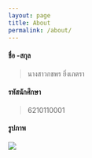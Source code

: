 ```yaml
---
layout: page
title: About
permalink: /about/
---
```


#### ชื่อ -สกุล
>นางสาวกชพร ยิ่งเภตรา 

#### รหัสนักศึกษา 
>6210110001

#### รูปภาพ
![](https://lh3.googleusercontent.com/ZL7CeiKS7ZCLgeJPWrDK7BUQ574T6P0fDa9wuKtoDXv8gvtdDl9DtMwRb50YgFFEdrwMIJq9bV3QiYnzXNCeeja4RSmQntm9rZ7Bj-j2b2Tm_894DNStpqxkz9Ktp2ymWTyzq6rHD6aib76NQP0BAmLkTxBdO9aUXmfKSa1AlW-HSr_7SyiwYoEltIw65rZb5zLJNgb3bxB6boO2HYG93XIw5Cr2PIvCHPqM-cQR4CEB7unaO7-xn_Ujbo2lunPZ-Cp9pOJVXOyrvtrW2xapWH8OrwxZ_BynjEyNNN_ET5MviW9L6DKT2OhMfNVBQWsqfFeWzMG7bUGaOFFgqw6XG_S68sh4qoNfTEmzFHAVZLocNyHcgCNoffa8rueQ3mfpWyHEr3uDqQzDX1OHpxDC3fSS69q6h--Yur5Kjc_01yrwgeDEbeRqBwfekryuzJnMs5yOj6kZuGZNPP8xOb1vCb8UgctdcmEviSjSRDlGyp2iGPBr8CnmVxDMkqjmLpf4BhuyoAoiPRjd3a_HiQ0N_B0vo6dnvKQy2dAQXYw8hOcVqSXYd7Edxo76NnOJ8qW69Fj9ifH7h2VQF2CQYcXHMrsvT8e0Kh8VbchpfWnDTYiKOPJuW-0gOKiV-YTbBCw68aYjGtE3u6LdhV6MMl_F3awMyuEqvcWjL_sowvY3az1PN9EAmo9nnf6MdFTt4X1xUapuFOm8tE83otDGe0riU56V=w708-h943-no?authuser=0) 